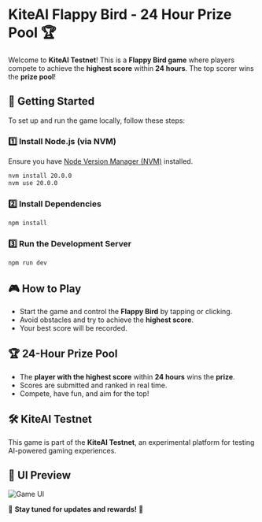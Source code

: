 # KiteAI Flappy Bird - 24 Hour Prize Pool 🏆

Welcome to **KiteAI Testnet**! This is a **Flappy Bird game** where players compete to achieve the **highest score** within **24 hours**. The top scorer wins the **prize pool**!

## 🚀 Getting Started
To set up and run the game locally, follow these steps:

### 1️⃣ Install Node.js (via NVM)
Ensure you have [Node Version Manager (NVM)](https://github.com/nvm-sh/nvm) installed.

```sh
nvm install 20.0.0
nvm use 20.0.0
```

### 2️⃣ Install Dependencies
```sh
npm install
```

### 3️⃣ Run the Development Server
```sh
npm run dev
```

## 🎮 How to Play
- Start the game and control the **Flappy Bird** by tapping or clicking.
- Avoid obstacles and try to achieve the **highest score**.
- Your best score will be recorded.

## 🏆 24-Hour Prize Pool
- The **player with the highest score** within **24 hours** wins the **prize**.
- Scores are submitted and ranked in real time.
- Compete, have fun, and aim for the top!

## 🛠 KiteAI Testnet
This game is part of the **KiteAI Testnet**, an experimental platform for testing AI-powered gaming experiences.

## 📸 UI Preview
![Game UI](path_to_your_image.png)

🔗 **Stay tuned for updates and rewards!** 🎉
